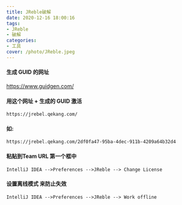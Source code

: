 ```yaml
---
title: JReble破解
date: 2020-12-16 18:00:16
tags:
- JReble
- 破解
categories: 
- 工具
cover: /photo/JReble.jpeg
---
```



#### 生成 GUID 的网址
https://www.guidgen.com/

#### 用这个网址 + 生成的 GUID 激活

```
https://jrebel.qekang.com/
```

 #### 如:

```
https://jrebel.qekang.com/2df0fa47-95ba-4dec-911b-4209a64b32d4
```

 #### 粘贴到Team URL 第一个框中

```
IntelliJ IDEA -->Preferences -->JReble --> Change License
```

 #### 设置离线模式 来防止失效

```
IntelliJ IDEA -->Preferences -->JReble --> Work offline
```



